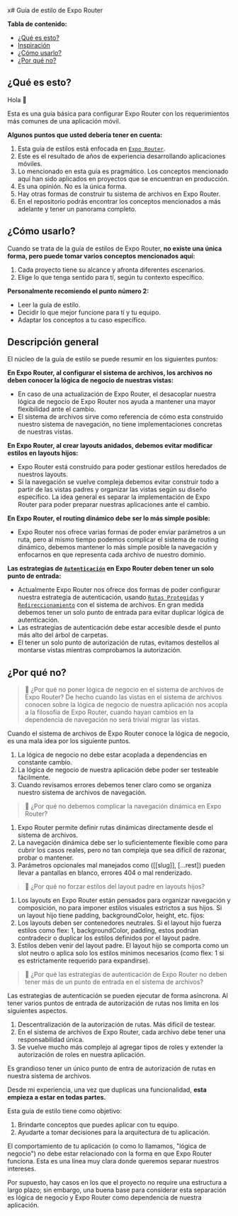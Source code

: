 x# Guía de estilo de Expo Router 

**Tabla de contenido:**

- [¿Qué es esto?](#qué-es-esto)
- [Inspiración](#inspiración)
- [¿Cómo usarlo?](#cómo-usarlo)
- [¿Por qué no?](#por-qué-no)

## ¿Qué es esto?

Hola 👋

Esta es una guía básica para configurar Expo Router con los requerimientos más comunes de una aplicación móvil.

**Algunos puntos que usted debería tener en cuenta:**

1. Esta guía de estilos está enfocada en [`Expo Router`](https://docs.expo.dev/router/introduction/).
2. Este es el resultado de años de experiencia desarrollando aplicaciones móviles.
3. Lo mencionado en esta guía es pragmático. Los conceptos mencionado aquí han sido aplicados en proyectos que se encuentran en producción.
4. Es una opinión. No es la única forma.
5. Hay otras formas de construir tu sistema de archivos en Expo Router.
6. En el repositorio podrás encontrar los conceptos mencionados a más adelante y tener un panorama completo.

## ¿Cómo usarlo?

Cuando se trata de la guía de estilos de Expo Router, **no existe una única forma, pero puede tomar varios conceptos mencionados aquí:**

1. Cada proyecto tiene su alcance y afronta diferentes escenarios.
2. Elige lo que tenga sentido para tí, según tu contexto específico.

**Personalmente recomiendo el punto número 2:**

- Leer la guía de estilo.
- Decidir lo que mejor funcione para tí y tu equipo.
- Adaptar los conceptos a tu caso específico.

## Descripción general

El núcleo de la guía de estilo se puede resumir en los siguientes puntos:

**En Expo Router, al configurar el sistema de archivos, los archivos no deben conocer la lógica de negocio de nuestras vistas:**

- En caso de una actualización de Expo Router, el desacoplar nuestra lógica de negocio de Expo Router nos ayuda a mantener una mayor flexibilidad ante el cambio.
- El sistema de archivos sirve como referencia de cómo esta construido nuestro sistema de navegación, no tiene
implementaciones concretas de nuestras vistas.

**En Expo Router, al crear layouts anidados, debemos evitar modificar estilos en layouts hijos:**

- Expo Router está construido para poder gestionar estilos heredados de nuestros layouts.
- Si la navegación se vuelve compleja debemos evitar construir todo a partir de las vistas padres y organizar las vistas según su diseño específico.
La idea general es separar la implementación de Expo Router para poder preparar nuestras aplicaciones ante el cambio.

**En Expo Router, el routing dinámico debe ser lo más simple posible:**
- Expo Router nos ofrece varias formas de poder enviar parámetros a un ruta, pero al mismo tiempo podemos complicar el sistema de routing dinámico, debemos mantener lo más simple posible la navegación y enfocarnos en que representa cada archivo de nuestro dominio.

**Las estrategias de [`Autenticación`](https://docs.expo.dev/router/advanced/authentication/) en Expo Router deben tener un solo punto de entrada:**
- Actualmente Expo Router nos ofrece dos formas de poder configurar nuestra estrategia de autenticación, usando [`Rutas Protegidas`](https://docs.expo.dev/router/advanced/authentication/) y [`Redireccionamiento`](https://docs.expo.dev/router/advanced/authentication-rewrites/) con el sistema de archivos. En gran medida debemos tener un solo punto de entrada para evitar duplicar lógica de autenticación.
- Las estrategias de autenticación debe estar accesible desde el punto más alto del árbol de carpetas.
- El tener un solo punto de autorización de rutas, evitamos destellos al montarse vistas mientras comprobamos la autorización.

## ¿Por qué no?
> 🤔 ¿Por qué no poner lógica de negocio en el sistema de archivos de Expo Router?
De hecho cuando las vistas en el sistema de archivos conocen sobre la lógica de negocio de nuestra aplicación nos acopla a la filosofía de Expo Router, cuando hayan cambios en la dependencia de navegación no será trivial migrar las vistas.

Cuando el sistema de archivos de Expo Router conoce la lógica de negocio, es una mala idea por los siguiente puntos.

1. La lógica de negocio no debe estar acoplada a dependencias en constante cambio.
2. La lógica de negocio de nuestra aplicación debe poder ser testeable fácilmente.
3. Cuando revisamos errores debemos tener claro como se organiza nuestro sistema de archivos de navegación.

> 🤔 ¿Por qué no debemos complicar la navegación dinámica en Expo Router?
1. Expo Router permite definir rutas dinámicas directamente desde el sistema de archivos.
2. La navegación dinámica debe ser lo suficientemente flexible como para cubrir los casos reales, pero no tan compleja que sea difícil de razonar, probar o mantener.
3. Parámetros opcionales mal manejados como ([[slug]], [...rest]) pueden llevar a pantallas en blanco, errores 404 o mal renderizado.

> 🤔 ¿Por qué no forzar estilos del layout padre en layouts hijos?

1. Los layouts en Expo Router están pensados para organizar navegación y composición, no para imponer estilos visuales estrictos a sus hijos. Si un layout hijo tiene padding, backgroundColor, height, etc. fijos:
2. Los layouts deben ser contenedores neutrales. Si el layout hijo fuerza estilos como flex: 1, backgroundColor, padding, estos podrían contradecir o duplicar los estilos definidos por el layout padre.
3. Estilos deben venir del layout padre. El layout hijo se comporta como un slot neutro o aplica solo los estilos mínimos necesarios (como flex: 1 si es estrictamente requerido para expandirse).

> 🤔 ¿Por qué las estrategias de autenticación de Expo Router no deben tener más de un punto de  entrada en el sistema de archivos?

Las estrategias de autenticación se pueden ejecutar de forma asíncrona. Al tener varios puntos de entrada de autorización de rutas nos limita en los siguientes aspectos.
1. Descentralización de la autorización de rutas. Más dificil de testear.
2. En el sistema de archivos de Expo Router, cada archivo debe tener una responsabilidad única.
3. Se vuelve mucho más complejo al agregar tipos de roles y extender la autorización de roles en nuestra aplicación.

Es grandioso tener un único punto de entra de autorización de rutas en nuestra sistema de archivos.

Desde mi experiencia, una vez que duplicas una funcionalidad, **esta empieza a estar en todas partes.**

Esta guía de estilo tiene como objetivo:

1. Brindarte conceptos que puedes aplicar con tu equipo.
1. Ayudarte a tomar decisiones para la arquitectura de tu aplicación.

El comportamiento de tu aplicación (o como lo llamamos, "lógica de negocio") no debe estar relacionado con la forma en que Expo Router funciona. Esta es una línea muy clara donde queremos separar nuestros intereses.

Por supuesto, hay casos en los que el proyecto no require una estructura a largo plazo; sin embargo, una buena base para considerar esta separación es lógica de negocio y Expo Router como dependencia de nuestra aplicación.
